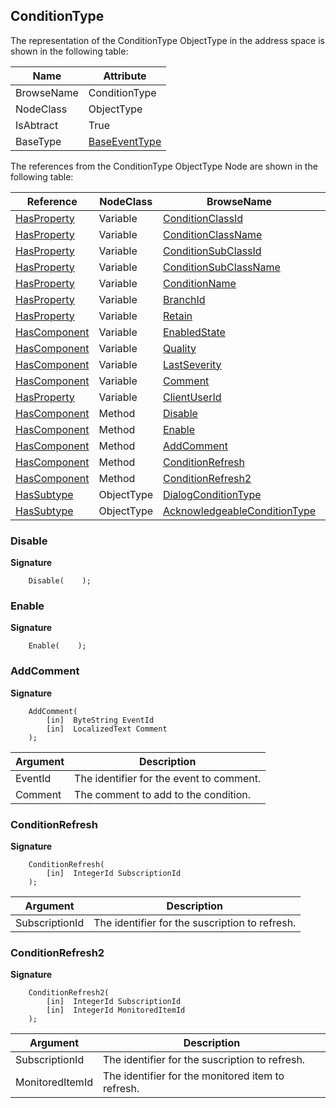 <!-- objecttype -->
## ConditionType
  
The representation of the ConditionType ObjectType in the address space is shown in the following table:  

|Name|Attribute|
|---|---|
|BrowseName|ConditionType|
|NodeClass|ObjectType|
|IsAbtract|True|
|BaseType|[BaseEventType](../../../Part5/ObjectTypes/BaseEventType/readme.md)|

The references from the ConditionType ObjectType Node are shown in the following table:  

|Reference|NodeClass|BrowseName|DataType|TypeDefinition|ModellingRule|
|---|---|---|---|---|---|
|[HasProperty](../../../Part3/ReferenceTypes/HasProperty/readme.md)|Variable|[ConditionClassId](#ConditionClassId)|[NodeId](../../../Part3/DataTypes/NodeId/readme.md)|[PropertyType](../../Part5/VariableTypes/PropertyType/readme.md)|[Mandatory](../../Objects/Mandatory/readme.md)|
|[HasProperty](../../../Part3/ReferenceTypes/HasProperty/readme.md)|Variable|[ConditionClassName](#ConditionClassName)|[LocalizedText](../../../Part3/DataTypes/LocalizedText/readme.md)|[PropertyType](../../Part5/VariableTypes/PropertyType/readme.md)|[Mandatory](../../Objects/Mandatory/readme.md)|
|[HasProperty](../../../Part3/ReferenceTypes/HasProperty/readme.md)|Variable|[ConditionSubClassId](#ConditionSubClassId)|[NodeId](../../../Part3/DataTypes/NodeId/readme.md)[]|[PropertyType](../../Part5/VariableTypes/PropertyType/readme.md)|[Optional](../../Objects/Optional/readme.md)|
|[HasProperty](../../../Part3/ReferenceTypes/HasProperty/readme.md)|Variable|[ConditionSubClassName](#ConditionSubClassName)|[LocalizedText](../../../Part3/DataTypes/LocalizedText/readme.md)[]|[PropertyType](../../Part5/VariableTypes/PropertyType/readme.md)|[Optional](../../Objects/Optional/readme.md)|
|[HasProperty](../../../Part3/ReferenceTypes/HasProperty/readme.md)|Variable|[ConditionName](#ConditionName)|[String](../../../Part3/DataTypes/String/readme.md)|[PropertyType](../../Part5/VariableTypes/PropertyType/readme.md)|[Mandatory](../../Objects/Mandatory/readme.md)|
|[HasProperty](../../../Part3/ReferenceTypes/HasProperty/readme.md)|Variable|[BranchId](#BranchId)|[NodeId](../../../Part3/DataTypes/NodeId/readme.md)|[PropertyType](../../Part5/VariableTypes/PropertyType/readme.md)|[Mandatory](../../Objects/Mandatory/readme.md)|
|[HasProperty](../../../Part3/ReferenceTypes/HasProperty/readme.md)|Variable|[Retain](#Retain)|[Boolean](../../../Part3/DataTypes/Boolean/readme.md)|[PropertyType](../../Part5/VariableTypes/PropertyType/readme.md)|[Mandatory](../../Objects/Mandatory/readme.md)|
|[HasComponent](../../../Part3/ReferenceTypes/HasComponent/readme.md)|Variable|[EnabledState](#EnabledState)|[LocalizedText](../../../Part3/DataTypes/LocalizedText/readme.md)|[TwoStateVariableType](../../Part9/VariableTypes/TwoStateVariableType/readme.md)|[Mandatory](../../Objects/Mandatory/readme.md)|
|[HasComponent](../../../Part3/ReferenceTypes/HasComponent/readme.md)|Variable|[Quality](#Quality)|[StatusCode](../../../Part4/DataTypes/StatusCode/readme.md)|[ConditionVariableType](../../Part9/VariableTypes/ConditionVariableType/readme.md)|[Mandatory](../../Objects/Mandatory/readme.md)|
|[HasComponent](../../../Part3/ReferenceTypes/HasComponent/readme.md)|Variable|[LastSeverity](#LastSeverity)|[UInt16](../../../Part3/DataTypes/UInt16/readme.md)|[ConditionVariableType](../../Part9/VariableTypes/ConditionVariableType/readme.md)|[Mandatory](../../Objects/Mandatory/readme.md)|
|[HasComponent](../../../Part3/ReferenceTypes/HasComponent/readme.md)|Variable|[Comment](#Comment)|[LocalizedText](../../../Part3/DataTypes/LocalizedText/readme.md)|[ConditionVariableType](../../Part9/VariableTypes/ConditionVariableType/readme.md)|[Mandatory](../../Objects/Mandatory/readme.md)|
|[HasProperty](../../../Part3/ReferenceTypes/HasProperty/readme.md)|Variable|[ClientUserId](#ClientUserId)|[String](../../../Part3/DataTypes/String/readme.md)|[PropertyType](../../Part5/VariableTypes/PropertyType/readme.md)|[Mandatory](../../Objects/Mandatory/readme.md)|
|[HasComponent](../../../Part3/ReferenceTypes/HasComponent/readme.md)|Method|[Disable](#Disable)|||[Mandatory](../../Objects/Mandatory/readme.md)|
|[HasComponent](../../../Part3/ReferenceTypes/HasComponent/readme.md)|Method|[Enable](#Enable)|||[Mandatory](../../Objects/Mandatory/readme.md)|
|[HasComponent](../../../Part3/ReferenceTypes/HasComponent/readme.md)|Method|[AddComment](#AddComment)|||[Mandatory](../../Objects/Mandatory/readme.md)|
|[HasComponent](../../../Part3/ReferenceTypes/HasComponent/readme.md)|Method|[ConditionRefresh](#ConditionRefresh)||||
|[HasComponent](../../../Part3/ReferenceTypes/HasComponent/readme.md)|Method|[ConditionRefresh2](#ConditionRefresh2)||||
|[HasSubtype](../../../Part3/ReferenceTypes/HasSubtype/readme.md)|ObjectType|[DialogConditionType](#DialogConditionType)||||
|[HasSubtype](../../../Part3/ReferenceTypes/HasSubtype/readme.md)|ObjectType|[AcknowledgeableConditionType](#AcknowledgeableConditionType)||||

### <a name="Disable"></a>Disable
  
**Signature**
```
    Disable(    );
```
### <a name="Enable"></a>Enable
  
**Signature**
```
    Enable(    );
```
### <a name="AddComment"></a>AddComment
  
**Signature**
```
    AddComment(
        [in]  ByteString EventId
        [in]  LocalizedText Comment
    );
```

|Argument|Description|
|---|---|
|EventId|The identifier for the event to comment.|
|Comment|The comment to add to the condition.|

### <a name="ConditionRefresh"></a>ConditionRefresh
  
**Signature**
```
    ConditionRefresh(
        [in]  IntegerId SubscriptionId
    );
```

|Argument|Description|
|---|---|
|SubscriptionId|The identifier for the suscription to refresh.|

### <a name="ConditionRefresh2"></a>ConditionRefresh2
  
**Signature**
```
    ConditionRefresh2(
        [in]  IntegerId SubscriptionId
        [in]  IntegerId MonitoredItemId
    );
```

|Argument|Description|
|---|---|
|SubscriptionId|The identifier for the suscription to refresh.|
|MonitoredItemId|The identifier for the monitored item to refresh.|


